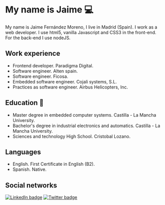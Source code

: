 # My name is Jaime :computer:

My name is Jaime Fernández Moreno, I live in Madrid (Spain).
I work as a web developer. I use html5, vanilla Javascript and CSS3 in the front-end.
For the back-end I use nodeJS.

## Work experience
- Frontend developer. Paradigma Digital.
- Software engineer. Alten spain.
- Software engineer. Ficosa.
- Embedded software engineer. Cojali systems, S.L.
- Practices as software engineer. Airbus Helicopters, Inc.

## Education :book:
- Master degree in embedded computer systems. Castilla - La Mancha University.
- Bachelor's degree in industrial electronics and automatics. Castilla - La Mancha University.
- Sciences and technology High School. Cristobal Lozano.

## Languages 
- English. First Certificate in English (B2).
- Spanish. Native.

## Social networks
[![LinkedIn badge](https://img.shields.io/badge/-Jaime_Fern%C3%A1ndez_Moreno-blue?logo=LinkedIn&style=flat)](https://www.linkedin.com/in/jaime-fernandez-moreno/)
[![Twitter badge](https://img.shields.io/twitter/url?label=%40jaimef14m&style=social&url=https%3A%2F%2Ftwitter.com%2Fjaimef14m)](https://twitter.com/soyjaimefm)


<!--
**jaimefm14/jaimefm14** is a ✨ _special_ ✨ repository because its `README.md` (this file) appears on your GitHub profile.

Here are some ideas to get you started:

- 🔭 I’m currently working on ...
- 🌱 I’m currently learning ...
- 👯 I’m looking to collaborate on ...
- 🤔 I’m looking for help with ...
- 💬 Ask me about ...
- 📫 How to reach me: ...
- 😄 Pronouns: ...
- ⚡ Fun fact: ...
-->
